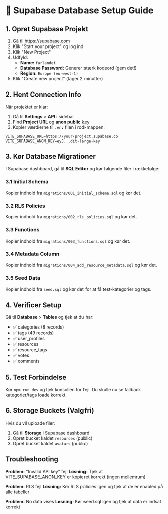 # 🚀 Supabase Database Setup Guide

## 1. Opret Supabase Projekt

1. Gå til https://supabase.com
2. Klik "Start your project" og log ind
3. Klik "New Project"
4. Udfyld:
   - **Name:** `farlandet`
   - **Database Password:** Generer stærk kodeord (gem det!)
   - **Region:** `Europe (eu-west-1)`
5. Klik "Create new project" (tager 2 minutter)

## 2. Hent Connection Info

Når projektet er klar:

1. Gå til **Settings** > **API** i sidebar
2. Find **Project URL** og **anon public** key
3. Kopier værdierne til `.env` filen i rod-mappen:

```env
VITE_SUPABASE_URL=https://your-project.supabase.co
VITE_SUPABASE_ANON_KEY=eyJ...dit-lange-key
```

## 3. Kør Database Migrationer

I Supabase dashboard, gå til **SQL Editor** og kør følgende filer i rækkefølge:

### 3.1 Initial Schema
Kopier indhold fra `migrations/001_initial_schema.sql` og kør det.

### 3.2 RLS Policies  
Kopier indhold fra `migrations/002_rls_policies.sql` og kør det.

### 3.3 Functions
Kopier indhold fra `migrations/003_functions.sql` og kør det.

### 3.4 Metadata Column
Kopier indhold fra `migrations/004_add_resource_metadata.sql` og kør det.

### 3.5 Seed Data
Kopier indhold fra `seed.sql` og kør det for at få test-kategorier og tags.

## 4. Verificer Setup

Gå til **Database** > **Tables** og tjek at du har:
- ✅ categories (8 records)
- ✅ tags (49 records) 
- ✅ user_profiles
- ✅ resources
- ✅ resource_tags
- ✅ votes
- ✅ comments

## 5. Test Forbindelse

Kør `npm run dev` og tjek konsollen for fejl. Du skulle nu se fallback kategorier/tags loade korrekt.

## 6. Storage Buckets (Valgfri)

Hvis du vil uploade filer:

1. Gå til **Storage** i Supabase dashboard
2. Opret bucket kaldet `resources` (public)
3. Opret bucket kaldet `avatars` (public)

## Troubleshooting

**Problem:** "Invalid API key" fejl
**Løsning:** Tjek at VITE_SUPABASE_ANON_KEY er kopieret korrekt (ingen mellemrum)

**Problem:** RLS fejl
**Løsning:** Kør RLS policies igen og tjek at de er enabled på alle tabeller

**Problem:** No data vises
**Løsning:** Kør seed.sql igen og tjek at data er indsat korrekt